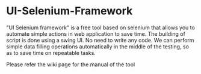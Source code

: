 # UI-Selenium-Framework

"UI Selenium framework" is a free tool based on selenium that allows you to automate simple actions in web application to save time. The building of script is done using a swing UI. No need to write any code. We can perform simple data filling operations automatically in the middle of the testing, so as to save time on repeatable tasks.


Please refer the wiki page for the manual of the tool
